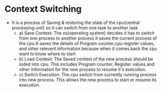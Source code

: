 # Context Switching
- It is a process of Saving & restoring the state of the cpu(central processing unit) so it can switch from one task to another task
  - a) Save Context: The os(operating system) decides it has to switch from one process to another process it saves the current process of the cpu.It saves the details of Program counter,cpu register values, and other relevent information because when it comes back the cpu want to know where to start
  - b) Load Context: The Saved context of the new process should be loded into cpu. This includes Program counter, Register values and other information for the new process to resume it's execution.
  - c) Switch Execution: The cpu switch from currently running process into new process. This allows the new process to start or resume its execution.
